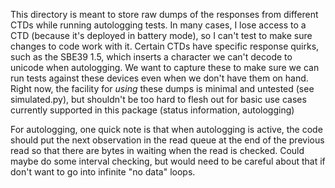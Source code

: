 This directory is meant to store raw dumps of the responses from different
CTDs while running autologging tests. In many cases, I lose access to a CTD
(because it's deployed in battery mode), so I can't test to make sure changes
to code work with it. Certain CTDs have specific response quirks,
such as the SBE39 1.5, which inserts a character we can't decode to unicode
when autologging. We want to capture these to make sure we can run tests
against these devices even when we don't have them on hand. Right now,
the facility for *using* these dumps is minimal and untested (see simulated.py),
but shouldn't be too hard to flesh out for basic use cases currently supported
in this package (status information, autologging)

For autologging, one quick note is that when autologging is active, the
code should put the next observation in the read queue at the end of the
previous read so that there are bytes in waiting when the read is checked.
Could maybe do some interval checking, but would need to be careful about that
if don't want to go into infinite "no data" loops.


